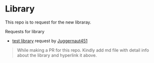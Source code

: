 # Library
This repo is to request for the new libraray.


Requests for library
  - [test library](https://github.com/GNDG/library/tree/master/detali/libraryDetail.md) request by [Juggernaut451](https://github.com/juggernaut451)


> While making a PR for this repo. Kindly
> add md file with detail info about the
> library and hyperlink it above.